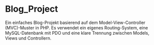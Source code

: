 # Blog_Project
Ein einfaches Blog-Projekt basierend auf dem Model-View-Controller (MVC)-Muster in PHP. Es verwendet ein eigenes Routing-System, eine MySQL-Datenbank mit PDO und eine klare Trennung zwischen Models, Views und Controllern.
